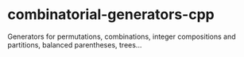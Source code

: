 # combinatorial-generators-cpp
Generators for permutations, combinations, integer compositions and partitions, balanced parentheses, trees...
